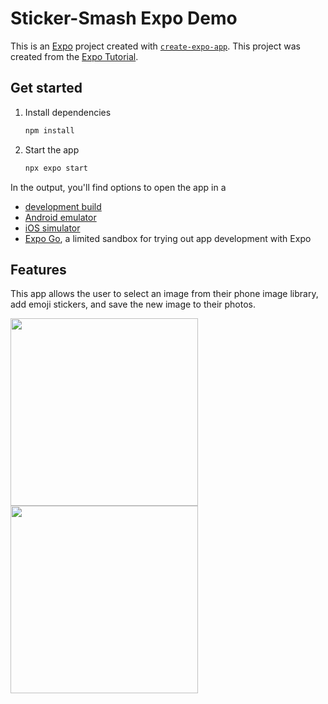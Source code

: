 # Sticker-Smash Expo Demo

This is an [Expo](https://expo.dev) project created with [`create-expo-app`](https://www.npmjs.com/package/create-expo-app).
This project was created from the [Expo Tutorial](https://docs.expo.dev/tutorial/introduction/).

## Get started

1. Install dependencies

   ```bash
   npm install
   ```

2. Start the app

   ```bash
   npx expo start
   ```

In the output, you'll find options to open the app in a

- [development build](https://docs.expo.dev/develop/development-builds/introduction/)
- [Android emulator](https://docs.expo.dev/workflow/android-studio-emulator/)
- [iOS simulator](https://docs.expo.dev/workflow/ios-simulator/)
- [Expo Go](https://expo.dev/go), a limited sandbox for trying out app development with Expo

## Features

This app allows the user to select an image from their phone image library, add emoji stickers, and save the new image to their photos.
<p align="left">
  <img src="https://github.com/user-attachments/assets/b942a481-a8ae-4afb-a983-b24e7066296e" width="300"/>
  <img src="https://github.com/user-attachments/assets/b0a2afd4-113d-4508-a0a6-b84cf2a26d64" width="300"/>
</p>
